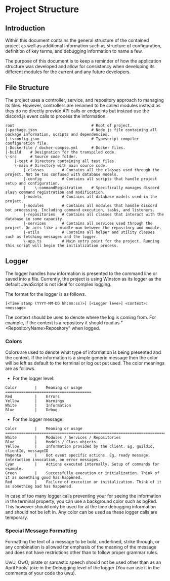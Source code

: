 # Project Structure

## Introduction

Within this document contains the general structure of the contained project as well as additional information such as structure of configuration, definition of key terms, and debugging information to name a few.

The purpose of this document is to keep a reminder of how the application structure was developed and allow for consistency when developing its different modules for the current and any future developers.

## File Structure

The project uses a controller, service, and repository approach to managing its files. However, controllers are renamed to be called modules instead as they do no directly provide API calls or endpoints but instead use the discord.js event calls to process the information.

```
root                                  # Root of project.
|-package.json                        # Node.js file containing all package information, scripts and dependencies.
|-tsconfig.json                       # Typescript compiler configuration file.
|-Dockerfile / docker-compse.yml      # Docker files.
|-build    # Designation for the transpiled code.
\-src      # Source code folder.
    |-test # Directory containing all test files.
    \-main # Directory with main source code.
        |-classes        # Contains all the classes used through the project. Not be too confused with database models.
        |-config         # Contains all scripts that handle project setup and configuration.
        |    \-commandRegistration    # Specifically manages discord slash command registration and modification.
        |-models         # Contains all database models used in the project.
        |-modules        # Contains all modules that handle discord bot processing. Including command execution, tasks, and listeners.
        |-repositories   # Contains all classes that interact with the database in some capacity.
        |-services       # Contains all services used through the project. Or acts like a middle man between the repository and module.
        |-utils          # Contains all helper and utility classes such as fetching messages and the logger.
        \-app.ts         # Main entry point for the project. Running this script will begin the initialization process.
```

## Logger

The logger handles how information is presented to the command line or saved into a file. Currently, the project is using Winston as its logger as the default JavaScript is not ideal for complex logging.

The format for the logger is as follows.

```
[<Time stamp (YYYY-MM-DD hh:mm:ss)>] [<Logger leve>] <context>: <message>
```

The context should be used to denote where the log is coming from. For example, if the context is a repository it should read as "\<RepositoryName>Repository" when logged.

### Colors

Colors are used to denote what type of information is being presented and the context. If the information is a simple generic message then the color will be left as default to the terminal or log out put used. The color meanings are as follows.

- For the logger level:

```
Color        |    Meaning or usage
======================================
Red          |    Errors
Yellow       |    Warnings
White        |    Information
Blue         |    Debug
```

- For the logger message:

```
Color        |    Meaning or usage
===============================================================================================================
White        |    Modules / Services / Repositories
Blue         |    Models / Class objects.
Yellow       |    Information provided by the client. Eg, guildId, clientId, messageID
Magenta      |    Bot event specific actions. Eg, ready message, interaction invocation, on error messages.
Cyan         |    Actions executed internally. Setup of commands for example.
Green        |    Successfully execution or initialization. Think of it as something good has happened.
Red          |    Failure of execution or initialization. Think of it as something bad has happened. 
```

In case of too many logger calls preventing your for seeing the information in the terminal property, you can use a background color such as bgRed. This however should only be used for at the time debugging information and should not be left in. Any color can be used as these logger calls are temporary.

### Special Message Formatting

Formatting the text of a message to be bold, underlined, strike through, or any combination is allowed for emphasis of the meaning of the message and does not have restrictions other than to follow proper grammar rules.

UwU, OwO, pirate or sarcastic speech should not be used other than as an April Fools' joke in the Debugging level of the logger (You can use it in the comments of your code tho uwu). 
